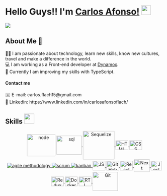 
# Hello Guys!! I'm [Carlos Afonso!](https://github.com/carlosaflach) <img src = "https://raw.githubusercontent.com/MartinHeinz/MartinHeinz/master/wave.gif" width = 30>

  <p>
      <a href="https://github.com/DenverCoder1/readme-typing-svg"><img src="https://readme-typing-svg.herokuapp.com?&font=IBM+Plex+Sans&color=abcdef&size=24&lines=Welcome+to+my+GitHub+Profile!;Glad+to+see+you+here!!" /></a>
</p>
 
## About Me 🚀
<!--- 🌱 I am a Web  Full Stack Developer student at <a href="https://www.betrybe.com/">Trybe</a>. </br> -->
👨‍💻 I am passionate about technology, learn new skills, know new cultures, travel and make a difference in the world. </br>
💻 I am working as a Front-end developer at <a href="https://dynamox.net/">Dynamox</a>. </br>
:dart: Currently I am improving my skills with TypeScript. </br>


#### Contact me
<div>
  ✉️ E-mail: carlos.flach15@gmail.com
</div>
<div>
  🔗 Linkedin: https://www.linkedin.com/in/carlosafonsoflach/
</div>

<h2> Skills <img id="Skills" src = "https://media2.giphy.com/media/QssGEmpkyEOhBCb7e1/giphy.gif?cid=ecf05e47a0n3gi1bfqntqmob8g9aid1oyj2wr3ds3mg700bl&rid=giphy.gif" width = 32> </h2>
<div style="display: inline_block" align="center">
<a href="#">
    <img align="center" alt="node" height="70" width="90" src="https://cdn.jsdelivr.net/gh/devicons/devicon/icons/nodejs/nodejs-original-wordmark.svg" /></a>
<a href="#">
    <img align="center" alt="sql" height="60" width="80" src="https://cdn.jsdelivr.net/gh/devicons/devicon/icons/mysql/mysql-plain-wordmark.svg" />
</a>
<a href="#">
    <img align="center" alt="Sequelize" height="90" width="100" src="https://cdn.jsdelivr.net/gh/devicons/devicon/icons/sequelize/sequelize-original-wordmark.svg" />
</a>
<a href="#">
    <img align="center" alt="HTML" height="30" width="40" src="https://cdn.jsdelivr.net/gh/devicons/devicon/icons/html5/html5-plain-wordmark.svg">
</a>
<a href="#">
    <img align="center" alt="CSS" height="30" width="40" src="https://cdn.jsdelivr.net/gh/devicons/devicon/icons/css3/css3-plain-wordmark.svg">
</a>
<a href="#">
    <img align="center" alt="agile methodology" src="https://img.shields.io/badge/agile_methodology-239120?style=for-the-badge">
</a>
<a href="#">
    <img align="center" alt="scrum" src="https://img.shields.io/badge/scrum-1572B6?style=for-the-badge">
</a>
<a href="#">
    <img align="center" alt="kanban" src="https://img.shields.io/badge/kanban-CC2927?style=for-the-badge">
</a>
<a href="#">
    <img align="center" alt="JS" height="30" width="40" src="https://cdn.jsdelivr.net/gh/devicons/devicon/icons/javascript/javascript-original.svg">
</a>
<a href="#">
    <img align="center" alt="GitHub" height="30" width="40" src="https://cdn.jsdelivr.net/gh/devicons/devicon/icons/github/github-original-wordmark.svg">
</a>
<a href="#">
    <img align="center" alt="React" height="30" width="40" src="https://cdn.jsdelivr.net/gh/devicons/devicon/icons/react/react-original-wordmark.svg">
</a>
<a href="#">
    <img align="center" alt="Next" height="40" width="50" src="https://upload.wikimedia.org/wikipedia/commons/thumb/8/8e/Nextjs-logo.svg/1280px-Nextjs-logo.svg.png">
</a>
<a href="#">
    <img align="center" alt="Jest" height="30" width="35" src="https://www.learnstorybook.com/intro-to-storybook/logo-jest.png" />
</a>
<a href="#">
    <img align="center" alt="Redux" height="30" width="40" src="https://cdn.jsdelivr.net/gh/devicons/devicon/icons/redux/redux-original.svg">
</a>
<a href="#">
    <img align="center" alt="Docker" height="30" width="40" src="https://cdn.jsdelivr.net/gh/devicons/devicon/icons/docker/docker-plain-wordmark.svg">
</a>
<a href="#">
    <img align="center" alt="RTL" height="30" width="40" src="https://avatars.githubusercontent.com/u/49996085?s=200&v=4" />
</a>
<a href="#">
    <img align="center" alt="Git" height="60" width="80" src="https://cdn.jsdelivr.net/gh/devicons/devicon/icons/git/git-original-wordmark.svg" />
</a>
  </div>
<!--
<h2> Github Stats <img src = "https://i.pinimg.com/originals/65/c4/f4/65c4f452571be1261e9c623f7da488ac.gif" width = 35> </h2> 

<details> 
 <summary><b>💻 GitHub Profile Stats</b></summary> 
  <br/>
  <p align="center"> 
    <a href="https://github.com/carlosaflach/github-readme-stats"><img alt="Carlos Afonso Github Stats" src="https://github-readme-stats.vercel.app/api?username=carlosaflach&show_icons=true&count_private=true&theme=vue-dark" height="192px"/></a>
<br/>
  &nbsp;
	  <img src="https://github-readme-stats.vercel.app/api/top-langs?username=carlosaflach&show_icons=true&locale=en&layout=compact&theme=vue-dark" alt="carlosaflach" height="192px"/>
  <br/>
  </p>
 </details>


 <details> 
   <summary><b>⚡ Recent GitHub Activity</b></summary>
  <br/>
   <a href="https://github.com/carlosaflach"><img alt="Carlos Afonso Flach Activity Graph" src="https://activity-graph.herokuapp.com/graph?username=carlosaflach&custom_title=Carlos%20Contribution%20Graph&theme=react-dark" /></a>
  <br/> 
 </details> 
-->



